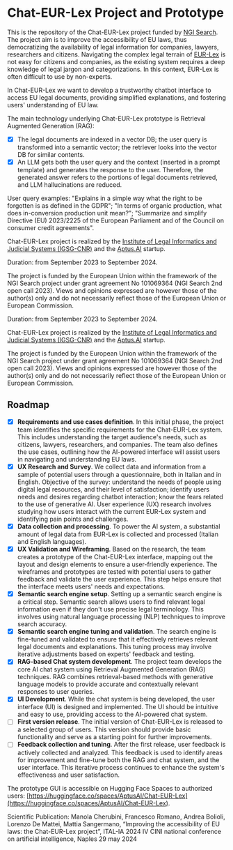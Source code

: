 # Chat-EUR-Lex Project and Prototype

This is the repository of the Chat-EUR-Lex project funded by [NGI Search](https://ngi-search-2nd-open-call.fundingbox.com/). The project aim is to improve the accessibility of EU laws, thus democratizing the availability of legal information for companies, lawyers, researchers and citizens. Navigating the complex legal terrain of [EUR-Lex](https://eur-lex.europa.eu/homepage.html) is not easy for citizens and companies, as the existing system requires a deep knowledge of legal jargon and categorizations. In this context, EUR-Lex is often difficult to use by non-experts.

In Chat-EUR-Lex we want to develop a trustworthy chatbot interface to access EU legal documents, providing simplified explanations, and fostering users' understanding of EU law.

The main technology underlying Chat-EUR-Lex prototype is Retrieval Augmented Generation (RAG): 
- [X] The legal documents are indexed in a vector DB; the user query is transformed into a semantic vector; the retriever looks into the vector DB for similar contents.
- [X] An LLM gets both the user query and the context (inserted in a prompt template) and generates the response to the user. Therefore, the generated answer refers to the portions of legal documents retrieved, and LLM hallucinations are reduced.
      
User query examples: "Explains in a simple way what the right to be forgotten is as defined in the GDPR"; "In terms of organic production, what does in-conversion production unit mean?"; "Summarize and simplify Directive (EU) 2023/2225 of the European Parliament and of the Council on consumer credit agreements".

Chat-EUR-Lex project is realized by the [Institute of Legal Informatics and Judicial Systems (IGSG-CNR)](https://www.igsg.cnr.it/en/) and the [Aptus.AI](https://www.aptus.ai/) startup.

Duration: from September 2023 to September 2024.

The project is funded by the European Union within the framework of the NGI Search project under grant agreement No 101069364 (NGI Search 2nd open call 2023). Views and opinions expressed are however those of the author(s) only and do not necessarily reflect those of the European Union or European Commission. 

Duration: from September 2023 to September 2024.

Chat-EUR-Lex project is realized by the [Institute of Legal Informatics and Judicial Systems (IGSG-CNR)](https://www.igsg.cnr.it/en/) and the [Aptus.AI](https://www.aptus.ai/) startup.

The project is funded by the European Union within the framework of the NGI Search project under grant agreement No 101069364 (NGI Search 2nd open call 2023). Views and opinions expressed are however those of the author(s) only and do not necessarily reflect those of the European Union or European Commission. 


## Roadmap

- [X] **Requirements and use cases definition**. In this initial phase, the project team identifies the specific requirements for the Chat-EUR-Lex system. This includes understanding the target audience's needs, such as citizens, lawyers, researchers, and companies. The team also defines the use cases, outlining how the AI-powered interface will assist users in navigating and understanding EU laws.
- [X]  **UX Research and Survey**. We collect data and information from a sample of potential users through a questionnaire, both in Italian and in English. Objective of the survey: understand the needs of people using digital legal resources, and their level of satisfaction; identify users needs and desires regarding chatbot interaction; know the fears related to the use of generative AI. User experience (UX) research involves studying how users interact with the current EUR-Lex system and identifying pain points and challenges.
- [X]  **Data collection and processing**. To power the AI system, a substantial amount of legal data from EUR-Lex is collected and processed (Italian and English languages).
- [X] **UX Validation and Wireframing**. Based on the research, the team creates a prototype of the Chat-EUR-Lex interface, mapping out the layout and design elements to ensure a user-friendly experience. The wireframes and prototypes are tested with potential users to gather feedback and validate the user experience. This step helps ensure that the interface meets users' needs and expectations.
- [X] **Semantic search engine setup**. Setting up a semantic search engine is a critical step. Semantic search allows users to find relevant legal information even if they don't use precise legal terminology. This involves using natural language processing (NLP) techniques to improve search accuracy.
- [X] **Semantic search engine tuning and validation**. The search engine is fine-tuned and validated to ensure that it effectively retrieves relevant legal documents and explanations. This tuning process may involve iterative adjustments based on experts' feedback and testing.
- [X] **RAG-based Chat system development**. The project team develops the core AI chat system using Retrieval Augmented Generation (RAG) techniques. RAG combines retrieval-based methods with generative language models to provide accurate and contextually relevant responses to user queries.
- [X] **UI Development**. While the chat system is being developed, the user interface (UI) is designed and implemented. The UI should be intuitive and easy to use, providing access to the AI-powered chat system.
- [ ] **First version release**. The initial version of Chat-EUR-Lex is released to a selected group of users. This version should provide basic functionality and serve as a starting point for further improvements.
- [ ] **Feedback collection and tuning**. After the first release, user feedback is actively collected and analyzed. This feedback is used to identify areas for improvement and fine-tune both the RAG and chat system, and the user interface. This iterative process continues to enhance the system's effectiveness and user satisfaction.

The prototype GUI is accessible on Hugging Face Spaces to authorized users: [https://huggingface.co/spaces/AptusAI/Chat-EUR-Lex](https://huggingface.co/spaces/AptusAI/Chat-EUR-Lex).

Scientific Publication: Manola Cherubini, Francesco Romano, Andrea Bolioli, Lorenzo De Mattei, Mattia Sangermano, “Improving the accessibility of EU laws: the Chat-EUR-Lex project”, ITAL-IA 2024 IV CINI national conference on artificial intelligence, Naples 29 may 2024
